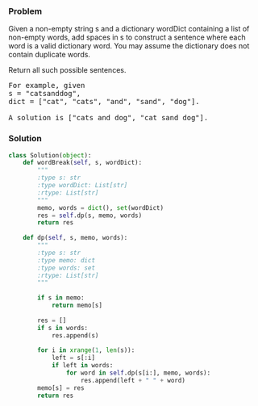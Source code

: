 ### Problem
Given a non-empty string s and a dictionary wordDict containing a list of non-empty words, add spaces in s to construct a sentence where each word is a valid dictionary word. You may assume the dictionary does not contain duplicate words.

Return all such possible sentences.
<pre>
For example, given
s = "catsanddog",
dict = ["cat", "cats", "and", "sand", "dog"].

A solution is ["cats and dog", "cat sand dog"].
</pre>
### Solution
```python
class Solution(object):
    def wordBreak(self, s, wordDict):
        """
        :type s: str
        :type wordDict: List[str]
        :rtype: List[str]
        """
        memo, words = dict(), set(wordDict)
        res = self.dp(s, memo, words)
        return res
        
    def dp(self, s, memo, words):
        """
        :type s: str
        :type memo: dict
        :type words: set
        :rtype: List[str]
        """
        
        if s in memo:
            return memo[s]
        
        res = []
        if s in words:
            res.append(s)
        
        for i in xrange(1, len(s)):
            left = s[:i]
            if left in words:
                for word in self.dp(s[i:], memo, words):
                    res.append(left + " " + word)
        memo[s] = res
        return res
        
```